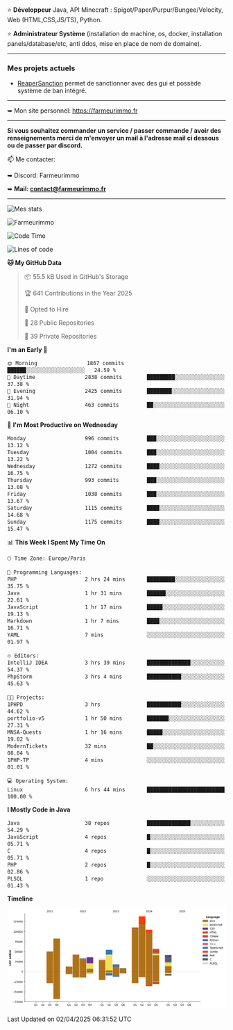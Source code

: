 ⭐ **Développeur** Java, API Minecraft : Spigot/Paper/Purpur/Bungee/Velocity, Web (HTML,CSS,JS/TS), Python.

⭐ **Administrateur Système** (installation de machine, os, docker, installation panels/database/etc, anti ddos, mise en place de nom de domaine).

---

### Mes projets actuels
- [ReaperSanction](https://www.spigotmc.org/resources/reapersanction.89580/) permet de sanctionner avec des gui et possède système de ban intégré.

---

➥ Mon site personnel: https://farmeurimmo.fr

---

**Si vous souhaitez commander un service / passer commande / avoir des renseignements merci de m'envoyer un mail à l'adresse mail ci dessous ou de passer par discord.**

📫 Me contacter:
 
   ➥ Discord: Farmeurimmo
   
   ➥ **Mail: contact@farmeurimmo.fr**

---

![Mes stats](https://github-readme-stats.farmeurimmo.fr/api?username=Farmeurimmo&count_private=true&show_icons=true&theme=radical)

<img src="https://komarev.com/ghpvc/?username=Farmeurimmo" alt="Farmeurimmo" />

<!--START_SECTION:waka-->
![Code Time](http://img.shields.io/badge/Code%20Time-1%2C946%20hrs%2029%20mins-blue)

![Lines of code](https://img.shields.io/badge/From%20Hello%20World%20I%27ve%20Written-822.9%20thousand%20lines%20of%20code-blue)

**🐱 My GitHub Data** 

> 📦 55.5 kB Used in GitHub's Storage 
 > 
> 🏆 641 Contributions in the Year 2025
 > 
> 💼 Opted to Hire
 > 
> 📜 28 Public Repositories 
 > 
> 🔑 39 Private Repositories 
 > 
**I'm an Early 🐤** 

```text
🌞 Morning                1867 commits        ██████░░░░░░░░░░░░░░░░░░░   24.59 % 
🌆 Daytime                2838 commits        █████████░░░░░░░░░░░░░░░░   37.38 % 
🌃 Evening                2425 commits        ████████░░░░░░░░░░░░░░░░░   31.94 % 
🌙 Night                  463 commits         ██░░░░░░░░░░░░░░░░░░░░░░░   06.10 % 
```
📅 **I'm Most Productive on Wednesday** 

```text
Monday                   996 commits         ███░░░░░░░░░░░░░░░░░░░░░░   13.12 % 
Tuesday                  1004 commits        ███░░░░░░░░░░░░░░░░░░░░░░   13.22 % 
Wednesday                1272 commits        ████░░░░░░░░░░░░░░░░░░░░░   16.75 % 
Thursday                 993 commits         ███░░░░░░░░░░░░░░░░░░░░░░   13.08 % 
Friday                   1038 commits        ███░░░░░░░░░░░░░░░░░░░░░░   13.67 % 
Saturday                 1115 commits        ████░░░░░░░░░░░░░░░░░░░░░   14.68 % 
Sunday                   1175 commits        ████░░░░░░░░░░░░░░░░░░░░░   15.47 % 
```


📊 **This Week I Spent My Time On** 

```text
🕑︎ Time Zone: Europe/Paris

💬 Programming Languages: 
PHP                      2 hrs 24 mins       █████████░░░░░░░░░░░░░░░░   35.75 % 
Java                     1 hr 31 mins        ██████░░░░░░░░░░░░░░░░░░░   22.61 % 
JavaScript               1 hr 17 mins        █████░░░░░░░░░░░░░░░░░░░░   19.13 % 
Markdown                 1 hr 7 mins         ████░░░░░░░░░░░░░░░░░░░░░   16.71 % 
YAML                     7 mins              ░░░░░░░░░░░░░░░░░░░░░░░░░   01.97 % 

🔥 Editors: 
IntelliJ IDEA            3 hrs 39 mins       ██████████████░░░░░░░░░░░   54.37 % 
PhpStorm                 3 hrs 4 mins        ███████████░░░░░░░░░░░░░░   45.63 % 

🐱‍💻 Projects: 
1PHPD                    3 hrs               ███████████░░░░░░░░░░░░░░   44.62 % 
portfolio-v5             1 hr 50 mins        ███████░░░░░░░░░░░░░░░░░░   27.31 % 
MNSA-Quests              1 hr 16 mins        █████░░░░░░░░░░░░░░░░░░░░   19.02 % 
ModernTickets            32 mins             ██░░░░░░░░░░░░░░░░░░░░░░░   08.04 % 
1PHP-TP                  4 mins              ░░░░░░░░░░░░░░░░░░░░░░░░░   01.01 % 

💻 Operating System: 
Linux                    6 hrs 44 mins       █████████████████████████   100.00 % 
```

**I Mostly Code in Java** 

```text
Java                     38 repos            ██████████████░░░░░░░░░░░   54.29 % 
JavaScript               4 repos             █░░░░░░░░░░░░░░░░░░░░░░░░   05.71 % 
C                        4 repos             █░░░░░░░░░░░░░░░░░░░░░░░░   05.71 % 
PHP                      2 repos             █░░░░░░░░░░░░░░░░░░░░░░░░   02.86 % 
PLSQL                    1 repo              ░░░░░░░░░░░░░░░░░░░░░░░░░   01.43 % 
```



**Timeline**

![Lines of Code chart](https://raw.githubusercontent.com/Farmeurimmo/Farmeurimmo/main/assets/bar_graph.png)


 Last Updated on 02/04/2025 06:31:52 UTC
<!--END_SECTION:waka-->
